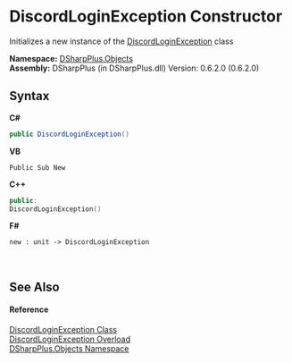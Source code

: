 # DiscordLoginException Constructor 
 

Initializes a new instance of the <a href="7b2713fa-006d-72b6-d688-477f3502c4be">DiscordLoginException</a> class

**Namespace:**&nbsp;<a href="b70db947-75ff-488f-5245-350c6ca1e522">DSharpPlus.Objects</a><br />**Assembly:**&nbsp;DSharpPlus (in DSharpPlus.dll) Version: 0.6.2.0 (0.6.2.0)

## Syntax

**C#**<br />
``` C#
public DiscordLoginException()
```

**VB**<br />
``` VB
Public Sub New
```

**C++**<br />
``` C++
public:
DiscordLoginException()
```

**F#**<br />
``` F#
new : unit -> DiscordLoginException
```

<br />

## See Also


#### Reference
<a href="7b2713fa-006d-72b6-d688-477f3502c4be">DiscordLoginException Class</a><br /><a href="ab786e6b-a2d2-57ff-c36c-c2f974afbe51">DiscordLoginException Overload</a><br /><a href="b70db947-75ff-488f-5245-350c6ca1e522">DSharpPlus.Objects Namespace</a><br />